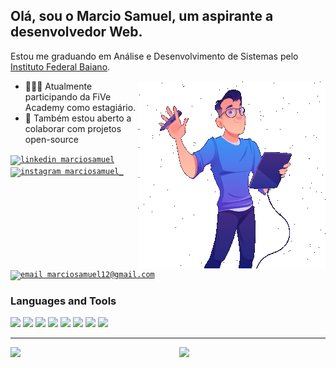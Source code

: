 ## Olá, sou o Marcio Samuel, um aspirante a desenvolvedor Web.
Estou me graduando em Análise e Desenvolvimento de Sistemas pelo [Instituto Federal Baiano](https://ifbaiano.edu.br/portal/ads-guanambi/).

<img align="right"  width="auto" max-width="50%" src="https://github.com/marciosamuel/marciosamuel/blob/main/man.gif"/>

- 👨🏽‍💻 Atualmente participando da FiVe Academy como estagiário.
- 🤝 Também estou aberto a colaborar com projetos open-source

[<code><img src="https://img.shields.io/badge/linkedin-0077B5?style=for-the-badge&logo=linkedin&logoColor=white" alt="linkedin marciosamuel"/></code>](https://www.linkedin.com/in/marciosamuel/)
[<code><img src="https://img.shields.io/badge/instagram-E4405F?style=for-the-badge&logo=instagram&logoColor=white" alt="instagram marciosamuel_"/></code>](https://www.instagram.com/marciosamuel_/)
[<code><img src="https://img.shields.io/badge/email-EA4335?style=for-the-badge&logo=gmail&logoColor=white" alt="email marciosamuel12@gmail.com"/></code>](mailto:marciosamuel12@gmail.com)

### Languages and Tools

<code><img height="10%" src="https://www.vectorlogo.zone/logos/reactjs/reactjs-ar21.svg"></code>
<code><img height="10%" src="https://www.vectorlogo.zone/logos/jquery/jquery-ar21.svg"></code>
<code><img height="10%" src="https://www.vectorlogo.zone/logos/vuejs/vuejs-ar21.svg"></code>
<code><img height="10%" src="https://www.vectorlogo.zone/logos/nodejs/nodejs-ar21.svg"></code>
<code><img height="10%" src="https://www.vectorlogo.zone/logos/mysql/mysql-ar21.svg"></code>
<code><img height="10%" src="https://www.vectorlogo.zone/logos/getbootstrap/getbootstrap-ar21.svg"></code>
<code><img height="10%" src="https://www.vectorlogo.zone/logos/heroku/heroku-ar21.svg"></code>
<code><img height="10%" src="https://www.vectorlogo.zone/logos/php/php-ar21.svg"></code>

***

<img align="left" width="45%" src="https://github-readme-stats.vercel.app/api/top-langs/?username=marciosamuel&layout=compact&title_color=4388F1&text_color=878787&bg_color=0D111700&langs_count=10">
<img align="right" width="46.5%" src="https://github-readme-stats.vercel.app/api?username=marciosamuel&show_icons=true&theme=radical&title_color=4388F1&text_color=878787&icon_color=F9DA01&bg_color=0D111700&cache_seconds=25000&count_private=true">
